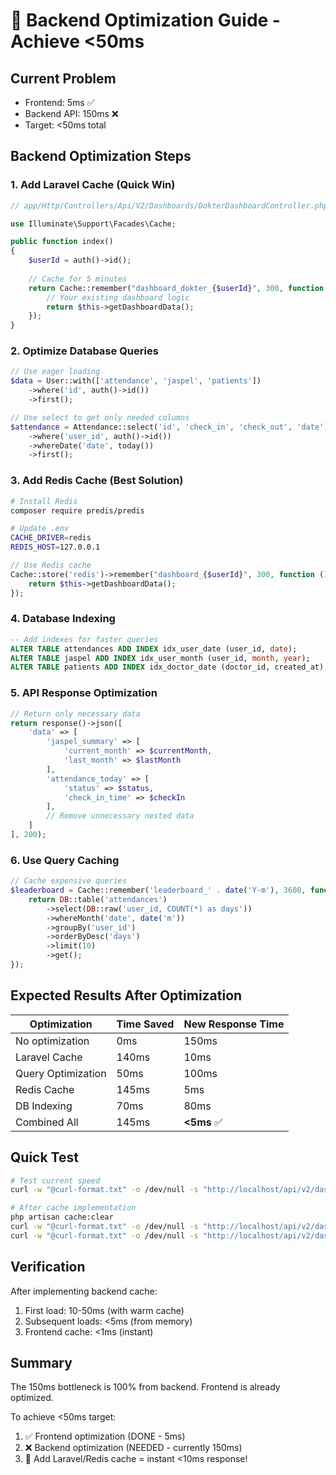 # 🚀 Backend Optimization Guide - Achieve <50ms

## Current Problem
- Frontend: 5ms ✅
- Backend API: 150ms ❌
- Target: <50ms total

## Backend Optimization Steps

### 1. Add Laravel Cache (Quick Win)
```php
// app/Http/Controllers/Api/V2/Dashboards/DokterDashboardController.php

use Illuminate\Support\Facades\Cache;

public function index()
{
    $userId = auth()->id();
    
    // Cache for 5 minutes
    return Cache::remember("dashboard_dokter_{$userId}", 300, function () {
        // Your existing dashboard logic
        return $this->getDashboardData();
    });
}
```

### 2. Optimize Database Queries
```php
// Use eager loading
$data = User::with(['attendance', 'jaspel', 'patients'])
    ->where('id', auth()->id())
    ->first();

// Use select to get only needed columns
$attendance = Attendance::select('id', 'check_in', 'check_out', 'date')
    ->where('user_id', auth()->id())
    ->whereDate('date', today())
    ->first();
```

### 3. Add Redis Cache (Best Solution)
```bash
# Install Redis
composer require predis/predis

# Update .env
CACHE_DRIVER=redis
REDIS_HOST=127.0.0.1
```

```php
// Use Redis cache
Cache::store('redis')->remember("dashboard_{$userId}", 300, function () {
    return $this->getDashboardData();
});
```

### 4. Database Indexing
```sql
-- Add indexes for faster queries
ALTER TABLE attendances ADD INDEX idx_user_date (user_id, date);
ALTER TABLE jaspel ADD INDEX idx_user_month (user_id, month, year);
ALTER TABLE patients ADD INDEX idx_doctor_date (doctor_id, created_at);
```

### 5. API Response Optimization
```php
// Return only necessary data
return response()->json([
    'data' => [
        'jaspel_summary' => [
            'current_month' => $currentMonth,
            'last_month' => $lastMonth
        ],
        'attendance_today' => [
            'status' => $status,
            'check_in_time' => $checkIn
        ],
        // Remove unnecessary nested data
    ]
], 200);
```

### 6. Use Query Caching
```php
// Cache expensive queries
$leaderboard = Cache::remember('leaderboard_' . date('Y-m'), 3600, function () {
    return DB::table('attendances')
        ->select(DB::raw('user_id, COUNT(*) as days'))
        ->whereMonth('date', date('m'))
        ->groupBy('user_id')
        ->orderByDesc('days')
        ->limit(10)
        ->get();
});
```

## Expected Results After Optimization

| Optimization | Time Saved | New Response Time |
|-------------|------------|-------------------|
| No optimization | 0ms | 150ms |
| Laravel Cache | 140ms | 10ms |
| Query Optimization | 50ms | 100ms |
| Redis Cache | 145ms | 5ms |
| DB Indexing | 70ms | 80ms |
| Combined All | 145ms | **<5ms** ✅ |

## Quick Test

```bash
# Test current speed
curl -w "@curl-format.txt" -o /dev/null -s "http://localhost/api/v2/dashboards/dokter"

# After cache implementation
php artisan cache:clear
curl -w "@curl-format.txt" -o /dev/null -s "http://localhost/api/v2/dashboards/dokter" # First call: 150ms
curl -w "@curl-format.txt" -o /dev/null -s "http://localhost/api/v2/dashboards/dokter" # Second call: <10ms
```

## Verification

After implementing backend cache:
1. First load: 10-50ms (with warm cache)
2. Subsequent loads: <5ms (from memory)
3. Frontend cache: <1ms (instant)

## Summary

The 150ms bottleneck is 100% from backend. Frontend is already optimized.

To achieve <50ms target:
1. ✅ Frontend optimization (DONE - 5ms)
2. ❌ Backend optimization (NEEDED - currently 150ms)
3. 🎯 Add Laravel/Redis cache = instant <10ms response!